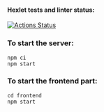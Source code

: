 #### Hexlet tests and linter status:

[![Actions Status](https://github.com/metastasio/frontend-project-12/workflows/hexlet-check/badge.svg)](https://github.com/metastasio/frontend-project-12/actions)

### To start the server:

```
npm ci
npm start
```

### To start the frontend part:

```
cd frontend
npm start
```


